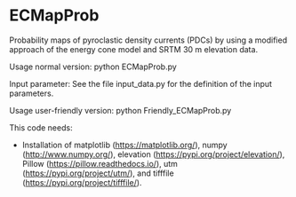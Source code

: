 # ECMapProb
Probability maps of pyroclastic density currents (PDCs) by using a modified approach of the energy cone model and SRTM 30 m elevation data.

Usage normal version:
 python ECMapProb.py

Input parameter:
 See the file input_data.py for the definition of the input parameters.

Usage user-friendly version:
 python Friendly_ECMapProb.py

This code needs:
 - Installation of matplotlib (https://matplotlib.org/), numpy (http://www.numpy.org/), elevation (https://pypi.org/project/elevation/), Pillow (https://pillow.readthedocs.io/), utm (https://pypi.org/project/utm/), and tifffile (https://pypi.org/project/tifffile/).

